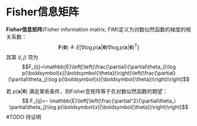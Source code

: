 # Fisher信息矩阵

**Fisher信息矩阵**(Fisher information matrix, FIM)定义为对数似然函数的梯度的相关系数：
$$\mathbf{F}(\boldsymbol{\theta}) \triangleq E[\nabla\log p(\boldsymbol{x}|\boldsymbol{\theta})\nabla\log p(\boldsymbol{x}|\boldsymbol{\theta})^\mathsf{T}]$$
其第 $(i,j)$ 项为
$$F_{ij}=\mathbb{E}\left[\left(\frac{\partial}{\partial\theta_i}\log p(\boldsymbol{x}|\boldsymbol{\theta})\right)\left(\frac{\partial}{\partial\theta_j}\log p(\boldsymbol{x}|\boldsymbol{\theta})\right)\right]$$

若 $p(\boldsymbol{x}|\boldsymbol{\theta})$ 满足某些条件，则Fisher息矩阵等于负对数似然函数的期望：
$$ F_{ij}=- \mathbb{E}\left[\left(\frac{\partial^2}{\partial\theta_i \partial\theta_j}\log p(\boldsymbol{x}|\boldsymbol{\theta})\right)\right]$$
#TODO 待证明